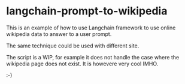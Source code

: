 # langchain-prompt-to-wikipedia

This is an example of how to use Langchain framework to use online wikipedia data to answer to a user prompt. 

The same technique could be used with different site. 

The script is a WIP, for example it does not handle the case where the wikipedia page does not exist. It is howevere very cool IMHO. 

:-)

